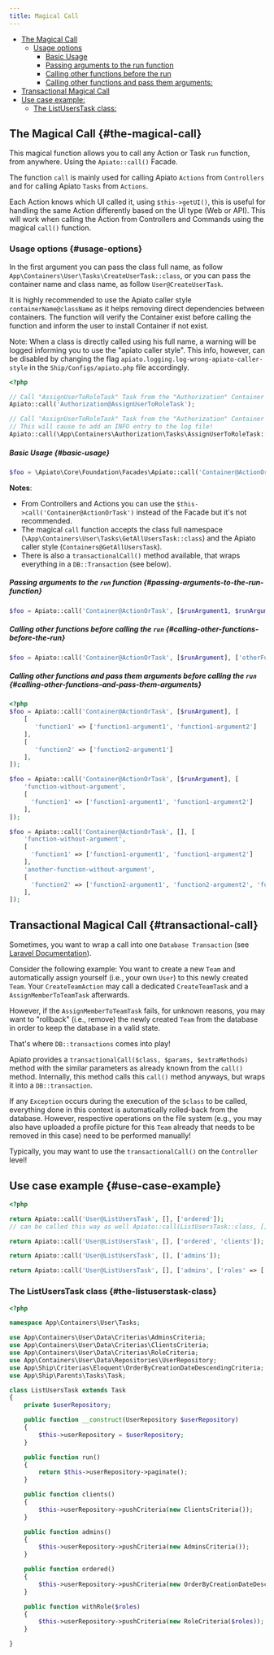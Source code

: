 ```yaml
---
title: Magical Call
---
```


- [The Magical Call](#the-magical-call)
    + [Usage options](#usage-options)
      + [Basic Usage](#basic-usage)
      + [Passing arguments to the run function](#passing-arguments-to-the-run-function)
      + [Calling other functions before the run](#calling-other-functions-before-the-run)
      + [Calling other functions and pass them arguments:](#calling-other-functions-and-pass-them-arguments)
- [Transactional Magical Call](#transactional-call)
- [Use case example:](#use-case-example)
    + [The ListUsersTask class:](#the-listuserstask-class)

## The Magical Call {#the-magical-call}

This magical function allows you to call any Action or Task `run` function, from anywhere. Using the `Apiato::call()` Facade.

The function `call` is mainly used for calling Apiato `Actions` from `Controllers` and for calling Apiato `Tasks`
from `Actions`.

Each Action knows which UI called it, using `$this->getUI()`, this is useful for handling the same Action differently
based on the UI type (Web or API). This will work when calling the Action from Controllers and Commands using the
magical `call()` function.

### Usage options {#usage-options}

In the first argument you can pass the class full name, as follow `App\Containers\User\Tasks\CreateUserTask::class`,
or you can pass the container name and class name, as follow `User@CreateUserTask`.

It is highly recommended to use the Apiato caller style `containerName@className` as it helps removing direct
dependencies between containers. The function will verify the Container exist before calling the function and inform
the user to install Container if not exist.

Note: When a class is directly called using his full name, a warning will be logged informing you to use the
"apiato caller style". This info, however, can be disabled by changing the flag
`apiato.logging.log-wrong-apiato-caller-style` in the `Ship/Configs/apiato.php` file accordingly.

```php
<?php

// Call "AssignUserToRoleTask" Task from the "Authorization" Container using the apiato caller style
Apiato::call('Authorization@AssignUserToRoleTask');

// Call "AssignUserToRoleTask" Task from the "Authorization" Container using class full name.
// This will cause to add an INFO entry to the log file!
Apiato::call(\App\Containers\Authorization\Tasks\AssignUserToRoleTask::class);
```

##### Basic Usage {#basic-usage}

```php
$foo = \Apiato\Core\Foundation\Facades\Apiato::call('Container@ActionOrTask');
```

**Notes**:
- From Controllers and Actions you can use the `$this->call('Container@ActionOrTask')` instead of the Facade
but it's not recommended.
- The magical `call` function accepts the class full namespace (`\App\Containers\User\Tasks\GetAllUsersTask::class`)
and the Apiato caller style (`Containers@GetAllUsersTask`).
- There is also a `transactionalCall()` method available, that wraps everything in a `DB::Transaction` (see below).

##### Passing arguments to the `run` function {#passing-arguments-to-the-run-function}

```php
$foo = Apiato::call('Container@ActionOrTask', [$runArgument1, $runArgument2, $runArgument3]);
```

##### Calling other functions before calling the `run` {#calling-other-functions-before-the-run}

```php
$foo = Apiato::call('Container@ActionOrTask', [$runArgument], ['otherFunction1', 'otherFunction2']);
```

##### Calling other functions and pass them arguments before calling the `run` {#calling-other-functions-and-pass-them-arguments}

```php
<?php
$foo = Apiato::call('Container@ActionOrTask', [$runArgument], [
    [
       'function1' => ['function1-argument1', 'function1-argument2']
    ],
    [
       'function2' => ['function2-argument1']
    ],
]);

$foo = Apiato::call('Container@ActionOrTask', [$runArgument], [
    'function-without-argument',
    [
      'function1' => ['function1-argument1', 'function1-argument2']
    ],
]);

$foo = Apiato::call('Container@ActionOrTask', [], [
    'function-without-argument',
    [
      'function1' => ['function1-argument1', 'function1-argument2']
    ],
    'another-function-without-argument',
    [
      'function2' => ['function2-argument1', 'function2-argument2', 'function2-argument3']
    ],
]);
```

## Transactional Magical Call {#transactional-call}

Sometimes, you want to wrap a call into one `Database Transaction` (see
[Laravel Documentation](https://laravel.com/docs/master/database#database-transactions)).

Consider the following example: You want to create a new `Team` and automatically assign yourself (i.e., your own
`User`) to this newly created `Team`. Your `CreateTeamAction` may call a dedicated `CreateTeamTask` and a
`AssignMemberToTeamTask` afterwards.

 However, if the `AssignMemberToTeamTask` fails, for unknown reasons, you may want to "rollback" (i.e., remove) the
 newly created `Team` from the database in order to keep the database in a valid state.

 That's where `DB::transactions` comes into play!

 Apiato provides a `transactionalCall($class, $params, $extraMethods)` method with the similar parameters as already
 known from the  `call()` method. Internally, this method calls this `call()` method anyways, but wraps it into a
 `DB::transaction`.

 If any `Exception` occurs during the execution of the `$class` to be called, everything done in this context is
 automatically rolled-back from the database. However, respective operations on the file system (e.g., you may also
 have uploaded a profile picture for this `Team` already that needs to be removed in this case) need to be performed
 manually!

 Typically, you may want to use the `transactionalCall()` on the `Controller` level!

## Use case example {#use-case-example}

```php
<?php

return Apiato::call('User@ListUsersTask', [], ['ordered']);
// can be called this way as well Apiato::call(ListUsersTask::class, [], ['ordered']);

return Apiato::call('User@ListUsersTask', [], ['ordered', 'clients']);

return Apiato::call('User@ListUsersTask', [], ['admins']);

return Apiato::call('User@ListUsersTask', [], ['admins', ['roles' => ['manager', 'employee']]]);
```

### The ListUsersTask class {#the-listuserstask-class}

```php
<?php

namespace App\Containers\User\Tasks;

use App\Containers\User\Data\Criterias\AdminsCriteria;
use App\Containers\User\Data\Criterias\ClientsCriteria;
use App\Containers\User\Data\Criterias\RoleCriteria;
use App\Containers\User\Data\Repositories\UserRepository;
use App\Ship\Criterias\Eloquent\OrderByCreationDateDescendingCriteria;
use App\Ship\Parents\Tasks\Task;

class ListUsersTask extends Task
{
    private $userRepository;

    public function __construct(UserRepository $userRepository)
    {
        $this->userRepository = $userRepository;
    }

    public function run()
    {
        return $this->userRepository->paginate();
    }

    public function clients()
    {
        $this->userRepository->pushCriteria(new ClientsCriteria());
    }

    public function admins()
    {
        $this->userRepository->pushCriteria(new AdminsCriteria());
    }

    public function ordered()
    {
        $this->userRepository->pushCriteria(new OrderByCreationDateDescendingCriteria());
    }

    public function withRole($roles)
    {
        $this->userRepository->pushCriteria(new RoleCriteria($roles));
    }

}

```
